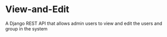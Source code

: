 # View-and-Edit
A Django REST API that allows admin users to view and edit the users and group in the system
